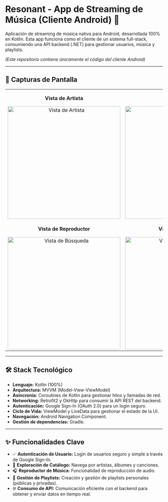# Resonant - App de Streaming de Música (Cliente Android) 🎵

Aplicación de streaming de música nativa para Android, desarrollada 100% en Kotlin. Esta app funciona como el cliente de un sistema full-stack, consumiendo una API backend (.NET) para gestionar usuarios, música y playlists.

*(Este repositorio contiene únicamente el código del cliente Android)*

---

## 📸 Capturas de Pantalla

<table align="center" cellpadding="10" cellspacing="10">
  <tr>
    <td align="center">
      <p><b>Vista de Artista</b></p>
      <img width="360" alt="Vista de Artista" src="https://github.com/user-attachments/assets/87c0a151-9174-46ef-8d63-278774840479">
    </td>
    <td align="center">
      <p><b>Vista de Álbum</b></p>
      <img width="360" alt="Vista de Álbum" src="https://github.com/user-attachments/assets/ed0047d8-64da-499a-a35a-354586345177">
    </td>
  </tr>
  <tr>
    <td align="center">
      <p><b>Vista de Reproductor</b></p>
      <img width="360" alt="Vista de Búsqueda" src="https://github.com/user-attachments/assets/c6daab4e-5e93-419a-a060-230b0c97f9d2">
    </td>
    <td align="center">
      <p><b>Vista de Búsqueda</b></p>
      <img width="360" alt="Vista de Reproductor" src="https://github.com/user-attachments/assets/d5d01987-860d-44b8-b9b2-9a55be797457">
    </td>
  </tr>
</table>

---

## 🛠️ Stack Tecnológico

* **Lenguaje:** Kotlin (100%)
* **Arquitectura:** MVVM (Model-View-ViewModel)
* **Asincronía:** Coroutines de Kotlin para gestionar hilos y llamadas de red.
* **Networking:** Retrofit2 y OkHttp para consumir la API REST del backend.
* **Autenticación:** Google Sign-In (OAuth 2.0) para un login seguro.
* **Ciclo de Vida:** ViewModel y LiveData para gestionar el estado de la UI.
* **Navegación:** Android Navigation Component.
* **Gestión de dependencias:** Gradle.

---

## ✨ Funcionalidades Clave

* ✅ **Autenticación de Usuario:** Login de usuarios seguro y simple a través de Google Sign-In.
* 🎵 **Exploración de Catálogo:** Navega por artistas, álbumes y canciones.
* 🎧 **Reproductor de Música:** Funcionalidad de reproducción de audio.
* 📝 **Gestión de Playlists:** Creación y gestión de playlists personales (públicas y privadas).
* 🌐 **Consumo de API:** Comunicación eficiente con el backend para obtener y enviar datos en tiempo real.
